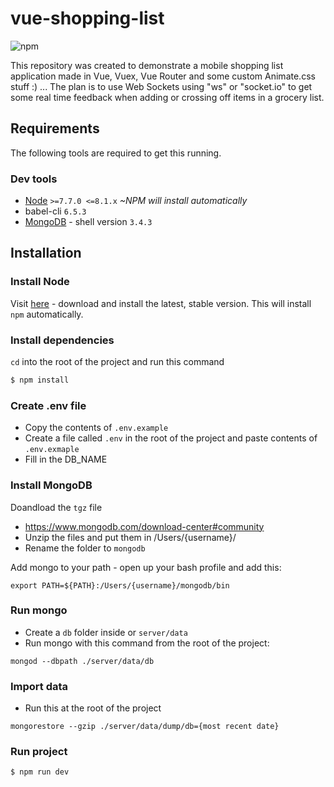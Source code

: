 # vue-shopping-list

![npm][npm-version-image]

This repository was created to demonstrate a mobile shopping list application made in Vue, Vuex, Vue Router and some custom Animate.css stuff :) ... The plan is to use Web Sockets using "ws" or "socket.io" to get some real time feedback when adding or crossing off items in a grocery list.

## Requirements
The following tools are required to get this running.

### Dev tools
* [Node](https://nodejs.org/en/) `>=7.7.0 <=8.1.x` *~NPM will install automatically*
* babel-cli `6.5.3`
* [MongoDB](https://www.mongodb.com/download-center#community) - shell version `3.4.3`

## Installation
### Install Node
Visit [here](https://nodejs.org/en/) - download and install the latest, stable version.
This will install `npm` automatically.

### Install dependencies
`cd` into the root of the project and run this command
```sh
$ npm install
```

### Create .env file
- Copy the contents of `.env.example`
- Create a file called `.env` in the root of the project and paste contents of `.env.exmaple`
- Fill in the DB_NAME

### Install MongoDB
Doandload the `tgz` file
- https://www.mongodb.com/download-center#community
- Unzip the files and put them in /Users/{username}/
- Rename the folder to `mongodb`

Add mongo to your path - open up your bash profile and add this:

`export PATH=${PATH}:/Users/{username}/mongodb/bin`

### Run mongo
- Create a `db` folder inside or `server/data`
- Run mongo with this command from the root of the project:

`mongod --dbpath ./server/data/db`

### Import data
- Run this at the root of the project

`mongorestore --gzip ./server/data/dump/db={most recent date}`

### Run project
```sh
$ npm run dev
```

[npm-version-image]: https://img.shields.io/npm/v/npm.svg?maxAge=2592000
